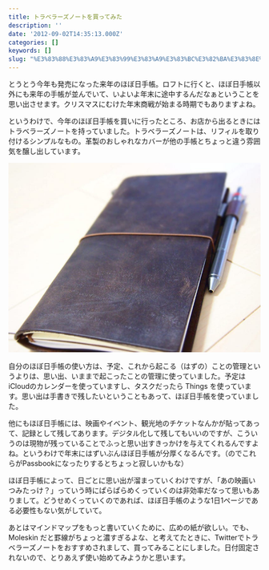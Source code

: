 ```yaml
---
title: トラベラーズノートを買ってみた
description: ''
date: '2012-09-02T14:35:13.000Z'
categories: []
keywords: []
slug: "%E3%83%88%E3%83%A9%E3%83%99%E3%83%A9%E3%83%BC%E3%82%BA%E3%83%8E%E3%83%BC%E3%83%88%E3%82%92%E8%B2%B7%E3%81%A3%E3%81%A6%E3%81%BF%E3%81%9F"
---
```

とうとう今年も発売になった来年のほぼ日手帳。ロフトに行くと、ほぼ日手帳以外にも来年の手帳が並んでいて、いよいよ年末に途中するんだなぁということを思い出させます。クリスマスにむけた年末商戦が始まる時期でもありますよね。  
  
というわけで、今年のほぼ日手帳を買いに行ったところ、お店から出るときにはトラベラーズノートを持っていました。トラベラーズノートは、リフィルを取り付けるシンプルなもの。革製のおしゃれなカバーが他の手帳とちょっと違う雰囲気を醸し出しています。

![](0__7uZ2gYYml9LStBcZ.jpg)

自分のほぼ日手帳の使い方は、予定、これから起こる（はずの）ことの管理というよりは、思い出、いままで起こったことの管理に使っていました。予定はiCloudのカレンダーを使っていますし、タスクだったら Things を使っています。思い出は手書きで残したいということもあって、ほぼ日手帳を使っていました。

他にもほぼ日手帳には、映画やイベント、観光地のチケットなんかが貼ってあって、記録として残してあります。デジタル化して残してもいいのですが、こういうのは現物が残っていることでふっと思い出すきっかけを与えてくれるんですよね。というわけで年末にはずいぶんほぼ日手帳が分厚くなるんです。（のでこれらがPassbookになったりするとちょっと寂しいかもな）

ほぼ日手帳によって、日ごとに思い出が溜まっていくわけですが、「あの映画いつみたっけ？」っていう時にぱらぱらめくっていくのは非効率だなって思いもありまして。どうせめくっていくのであれば、ほぼ日手帳のような1日1ページである必要性もない気がしていて。

あとはマインドマップをもっと書いていくために、広めの紙が欲しい。でも、Moleskin だと罫線がちょっと濃すぎるよな、と考えてたときに、Twitterでトラベラーズノートをおすすめされまして、買ってみることにしました。日付固定されないので、とりあえず使い始めてみようかと思います。